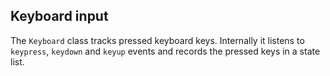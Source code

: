 ## Keyboard input

The `Keyboard` class tracks pressed keyboard keys.
Internally it listens to `keypress`, `keydown` and `keyup` events and records
the pressed keys in a state list.
